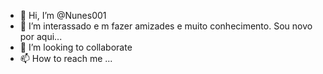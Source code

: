 - 👋 Hi, I’m @Nunes001
- 👀 I’m interassado e m fazer amizades e muito conhecimento. Sou novo por aqui...
- 💞️ I’m looking to collaborate 
- 📫 How to reach me ...

<!---
Nunes001/Nunes001 is a ✨ special ✨ repository because its `README.md` (this file) appears on your GitHub profile.
You can click the Preview link to take a look at your changes.
--->
